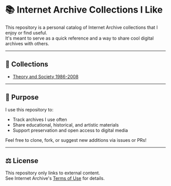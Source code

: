 # 📚 Internet Archive Collections I Like

This repository is a personal catalog of Internet Archive collections that I enjoy or find useful.  
It's meant to serve as a quick reference and a way to share cool digital archives with others.

---

## 🔗 Collections

- [Theory and Society 1986-2008](https://archive.org/details/pub_theory-and-society)

---

## 🧾 Purpose

I use this repository to:

- Track archives I use often  
- Share educational, historical, and artistic materials  
- Support preservation and open access to digital media

Feel free to clone, fork, or suggest new additions via issues or PRs!

---

## ⚖️ License

This repository only links to external content.  
See Internet Archive's [Terms of Use](https://archive.org/about/terms.php) for details.

